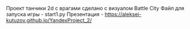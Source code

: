 Проект танчики 2d c врагами сделано с визуалом Battle City
Файл для запуска игры - start1.py
Презентация - https://aleksei-kutuzov.github.io/YandexProject_2/

